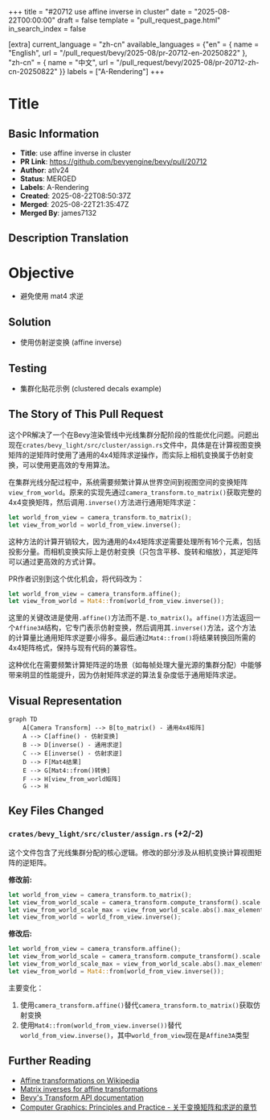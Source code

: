 +++
title = "#20712 use affine inverse in cluster"
date = "2025-08-22T00:00:00"
draft = false
template = "pull_request_page.html"
in_search_index = false

[extra]
current_language = "zh-cn"
available_languages = {"en" = { name = "English", url = "/pull_request/bevy/2025-08/pr-20712-en-20250822" }, "zh-cn" = { name = "中文", url = "/pull_request/bevy/2025-08/pr-20712-zh-cn-20250822" }}
labels = ["A-Rendering"]
+++

# Title

## Basic Information
- **Title**: use affine inverse in cluster
- **PR Link**: https://github.com/bevyengine/bevy/pull/20712
- **Author**: atlv24
- **Status**: MERGED
- **Labels**: A-Rendering
- **Created**: 2025-08-22T08:50:37Z
- **Merged**: 2025-08-22T21:35:47Z
- **Merged By**: james7132

## Description Translation
# Objective

- 避免使用 mat4 求逆

## Solution

- 使用仿射逆变换 (affine inverse)

## Testing

- 集群化贴花示例 (clustered decals example)

## The Story of This Pull Request

这个PR解决了一个在Bevy渲染管线中光线集群分配阶段的性能优化问题。问题出现在`crates/bevy_light/src/cluster/assign.rs`文件中，具体是在计算视图变换矩阵的逆矩阵时使用了通用的4x4矩阵求逆操作，而实际上相机变换属于仿射变换，可以使用更高效的专用算法。

在集群光线分配过程中，系统需要频繁计算从世界空间到视图空间的变换矩阵`view_from_world`。原来的实现先通过`camera_transform.to_matrix()`获取完整的4x4变换矩阵，然后调用`.inverse()`方法进行通用矩阵求逆：

```rust
let world_from_view = camera_transform.to_matrix();
let view_from_world = world_from_view.inverse();
```

这种方法的计算开销较大，因为通用的4x4矩阵求逆需要处理所有16个元素，包括投影分量。而相机变换实际上是仿射变换（只包含平移、旋转和缩放），其逆矩阵可以通过更高效的方式计算。

PR作者识别到这个优化机会，将代码改为：

```rust
let world_from_view = camera_transform.affine();
let view_from_world = Mat4::from(world_from_view.inverse());
```

这里的关键改进是使用`.affine()`方法而不是`.to_matrix()`。`affine()`方法返回一个`Affine3A`结构，它专门表示仿射变换，然后调用其`.inverse()`方法，这个方法的计算量比通用矩阵求逆要小得多。最后通过`Mat4::from()`将结果转换回所需的4x4矩阵格式，保持与现有代码的兼容性。

这种优化在需要频繁计算矩阵逆的场景（如每帧处理大量光源的集群分配）中能够带来明显的性能提升，因为仿射矩阵求逆的算法复杂度低于通用矩阵求逆。

## Visual Representation

```mermaid
graph TD
    A[Camera Transform] --> B[to_matrix() - 通用4x4矩阵]
    A --> C[affine() - 仿射变换]
    B --> D[inverse() - 通用求逆]
    C --> E[inverse() - 仿射求逆]
    D --> F[Mat4结果]
    E --> G[Mat4::from()转换]
    F --> H[view_from_world矩阵]
    G --> H
```

## Key Files Changed

### `crates/bevy_light/src/cluster/assign.rs` (+2/-2)

这个文件包含了光线集群分配的核心逻辑。修改的部分涉及从相机变换计算视图矩阵的逆矩阵。

**修改前:**
```rust
let world_from_view = camera_transform.to_matrix();
let view_from_world_scale = camera_transform.compute_transform().scale.recip();
let view_from_world_scale_max = view_from_world_scale.abs().max_element();
let view_from_world = world_from_view.inverse();
```

**修改后:**
```rust
let world_from_view = camera_transform.affine();
let view_from_world_scale = camera_transform.compute_transform().scale.recip();
let view_from_world_scale_max = view_from_world_scale.abs().max_element();
let view_from_world = Mat4::from(world_from_view.inverse());
```

主要变化：
1. 使用`camera_transform.affine()`替代`camera_transform.to_matrix()`获取仿射变换
2. 使用`Mat4::from(world_from_view.inverse())`替代`world_from_view.inverse()`，其中`world_from_view`现在是`Affine3A`类型

## Further Reading

- [Affine transformations on Wikipedia](https://en.wikipedia.org/wiki/Affine_transformation)
- [Matrix inverses for affine transformations](https://math.stackexchange.com/questions/1234948/inverse-of-affine-transformation)
- [Bevy's Transform API documentation](https://docs.rs/bevy/latest/bevy/transform/components/struct.Transform.html)
- [Computer Graphics: Principles and Practice - 关于变换矩阵和求逆的章节](https://www.pearson.com/store/p/computer-graphics-P100000633189)